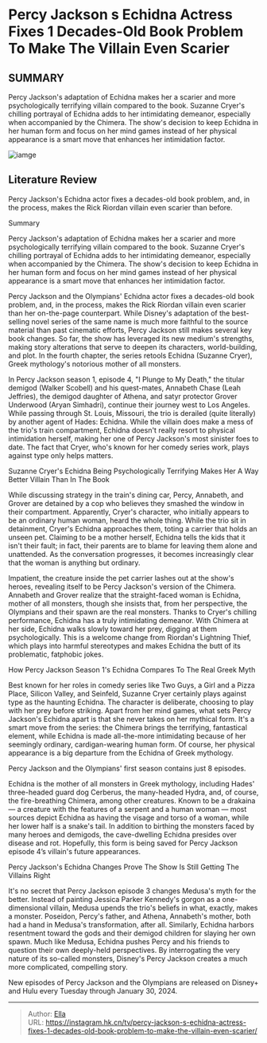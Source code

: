 # Percy Jackson s Echidna Actress Fixes 1 Decades-Old Book Problem To Make The Villain Even Scarier


## SUMMARY 



  Percy Jackson&#39;s adaptation of Echidna makes her a scarier and more psychologically terrifying villain compared to the book.   Suzanne Cryer&#39;s chilling portrayal of Echidna adds to her intimidating demeanor, especially when accompanied by the Chimera.   The show&#39;s decision to keep Echidna in her human form and focus on her mind games instead of her physical appearance is a smart move that enhances her intimidation factor.  

![iamge](https://static1.srcdn.com/wordpress/wp-content/uploads/2024/01/percy-jackson-and-echidna.jpg)

## Literature Review
Percy Jackson&#39;s Echidna actor fixes a decades-old book problem, and, in the process, makes the Rick Riordan villain even scarier than before.





Summary

  Percy Jackson&#39;s adaptation of Echidna makes her a scarier and more psychologically terrifying villain compared to the book.   Suzanne Cryer&#39;s chilling portrayal of Echidna adds to her intimidating demeanor, especially when accompanied by the Chimera.   The show&#39;s decision to keep Echidna in her human form and focus on her mind games instead of her physical appearance is a smart move that enhances her intimidation factor.  







Percy Jackson and the Olympians&#39; Echidna actor fixes a decades-old book problem, and, in the process, makes the Rick Riordan villain even scarier than her on-the-page counterpart. While Disney&#39;s adaptation of the best-selling novel series of the same name is much more faithful to the source material than past cinematic efforts, Percy Jackson still makes several key book changes. So far, the show has leveraged its new medium&#39;s strengths, making story alterations that serve to deepen its characters, world-building, and plot. In the fourth chapter, the series retools Echidna (Suzanne Cryer), Greek mythology&#39;s notorious mother of all monsters.

In Percy Jackson season 1, episode 4, &#34;I Plunge to My Death,&#34; the titular demigod (Walker Scobell) and his quest-mates, Annabeth Chase (Leah Jeffries), the demigod daughter of Athena, and satyr protector Grover Underwood (Aryan Simhadri), continue their journey west to Los Angeles. While passing through St. Louis, Missouri, the trio is derailed (quite literally) by another agent of Hades: Echidna. While the villain does make a mess of the trio&#39;s train compartment, Echidna doesn&#39;t really resort to physical intimidation herself, making her one of Percy Jackson&#39;s most sinister foes to date. The fact that Cryer, who&#39;s known for her comedy series work, plays against type only helps matters.





 Suzanne Cryer&#39;s Echidna Being Psychologically Terrifying Makes Her A Way Better Villain Than In The Book 
          

While discussing strategy in the train&#39;s dining car, Percy, Annabeth, and Grover are detained by a cop who believes they smashed the window in their compartment. Apparently, Cryer&#39;s character, who initially appears to be an ordinary human woman, heard the whole thing. While the trio sit in detainment, Cryer&#39;s Echidna approaches them, toting a carrier that holds an unseen pet. Claiming to be a mother herself, Echidna tells the kids that it isn&#39;t their fault; in fact, their parents are to blame for leaving them alone and unattended. As the conversation progresses, it becomes increasingly clear that the woman is anything but ordinary.

Impatient, the creature inside the pet carrier lashes out at the show&#39;s heroes, revealing itself to be Percy Jackson&#39;s version of the Chimera. Annabeth and Grover realize that the straight-faced woman is Echidna, mother of all monsters, though she insists that, from her perspective, the Olympians and their spawn are the real monsters. Thanks to Cryer&#39;s chilling performance, Echidna has a truly intimidating demeanor. With Chimera at her side, Echidna walks slowly toward her prey, digging at them psychologically. This is a welcome change from Riordan&#39;s Lightning Thief, which plays into harmful stereotypes and makes Echidna the butt of its problematic, fatphobic jokes.






 How Percy Jackson Season 1&#39;s Echidna Compares To The Real Greek Myth 
          

Best known for her roles in comedy series like Two Guys, a Girl and a Pizza Place, Silicon Valley, and Seinfeld, Suzanne Cryer certainly plays against type as the haunting Echidna. The character is deliberate, choosing to play with her prey before striking. Apart from her mind games, what sets Percy Jackson&#39;s Echidna apart is that she never takes on her mythical form. It&#39;s a smart move from the series: the Chimera brings the terrifying, fantastical element, while Echidna is made all-the-more intimidating because of her seemingly ordinary, cardigan-wearing human form. Of course, her physical appearance is a big departure from the Echidna of Greek mythology.



Percy Jackson and the Olympians&#39; first season contains just 8 episodes.







Echidna is the mother of all monsters in Greek mythology, including Hades&#39; three-headed guard dog Cerberus, the many-headed Hydra, and, of course, the fire-breathing Chimera, among other creatures. Known to be a drakaina — a creature with the features of a serpent and a human woman — most sources depict Echidna as having the visage and torso of a woman, while her lower half is a snake&#39;s tail. In addition to birthing the monsters faced by many heroes and demigods, the cave-dwelling Echidna presides over disease and rot. Hopefully, this form is being saved for Percy Jackson episode 4’s villain&#39;s future appearances.



 Percy Jackson&#39;s Echidna Changes Prove The Show Is Still Getting The Villains Right 
         

It&#39;s no secret that Percy Jackson episode 3 changes Medusa&#39;s myth for the better. Instead of painting Jessica Parker Kennedy&#39;s gorgon as a one-dimensional villain, Medusa upends the trio&#39;s beliefs in what, exactly, makes a monster. Poseidon, Percy&#39;s father, and Athena, Annabeth&#39;s mother, both had a hand in Medusa&#39;s transformation, after all. Similarly, Echidna harbors resentment toward the gods and their demigod children for slaying her own spawn. Much like Medusa, Echidna pushes Percy and his friends to question their own deeply-held perspectives. By interrogating the very nature of its so-called monsters, Disney&#39;s Percy Jackson creates a much more complicated, compelling story.




New episodes of Percy Jackson and the Olympians are released on Disney&#43; and Hulu every Tuesday through January 30, 2024.



---

> Author: [Ella](https://instagram.hk.cn/)  
> URL: https://instagram.hk.cn/tv/percy-jackson-s-echidna-actress-fixes-1-decades-old-book-problem-to-make-the-villain-even-scarier/  

